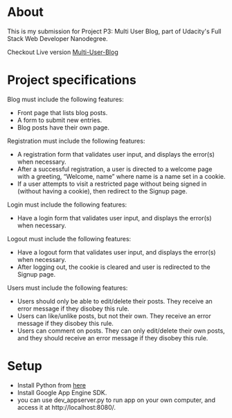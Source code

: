 <h1>About</h1>

<p>This is my submission for Project P3: Multi User Blog, part of Udacity's Full Stack Web Developer Nanodegree.</p>
<p>Checkout Live version <a href="https://multiuserblog-166610.appspot.com">Multi-User-Blog</a></p>
<h1>Project specifications</h1>
<p>Blog must include the following features:</p>
<ul>
<li>Front page that lists blog posts.</li>
<li>A form to submit new entries.</li>
<li>Blog posts have their own page.</li>
</ul>
<p>Registration must include the following features:</p>
<ul>
<li>A registration form that validates user input, and displays the error(s) when necessary.</li>
<li>After a successful registration, a user is directed to a welcome page with a greeting, “Welcome, name” where name is a name set in a cookie.</li>
<li>If a user attempts to visit a restricted page without being signed in (without having a cookie), then redirect to the Signup page.</li>
</ul>
<p>Login must include the following features:</p>
<ul>
<li>Have a login form that validates user input, and displays the error(s) when necessary.</li>
</ul>
<p>Logout must include the following features:</p>
<ul>
<li>Have a logout form that validates user input, and displays the error(s) when necessary.</li>
<li>After logging out, the cookie is cleared and user is redirected to the Signup page.</li>
</ul>
<p>Users must include the following features:</p>
<ul>
<li>Users should only be able to edit/delete their posts. They receive an error message if they disobey this rule.</li>
<li>Users can like/unlike posts, but not their own. They receive an error message if they disobey this rule.</li>
<li>Users can comment on posts. They can only edit/delete their own posts, and they should receive an error message if they disobey this rule.</li>
</ul>
<h1>Setup</h1>
<ul>
<li>Install Python  from <a href="https://www.python.org/downloads/">here</a></li>
<li>Install Google App Engine SDK.</li>
<li>you can use dev_appserver.py to run app on your own computer, and access it at http://localhost:8080/.</li>
</ul>
